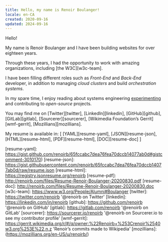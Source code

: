 ```yaml
---
title: Hello, my name is Renoir Boulanger!
locale: en-CA
created: 2020-09-16
updated: 2024-09-16
---
```


Hello!

My name is <span itemprop="givenName">Renoir</span>
<span itemprop="familyName">Boulanger</span> and I have been building websites
for over <data value="18">eighteen</data> years.

Through these years, I had the opportunity to work with amazing organizations,
including [the W3C][w3c-team].

I have been filling different roles such as _Front-End_ and _Back-End_
developer, in addition to managing _cloud clusters_ and build _orchestration
systems_.

In my spare time, I enjoy reading about systems engineering
[experimenting][experimenting] and contributing to _open-source_ projects.

You may find me on [Twitter][twitter], [LinkedIn][linkedin], [GitHub][github],
[GitLab][gitlab], [Sourcerer][sourcerer], [Wikimedia Foundation’s
Gerrit][wmf-gerrit], [Mozillians][mozillians].

My resume is available in: \[ [YAML][resume-yaml], [JSON][resume-json],
[HTML][resume-html], [PDF][resume-html], [DOC][resume-doc] \]

[experimenting]:
  https://github.com/renoirb?tab=repositories&q=experiment
  'Renoir’s experiments on GitHub'
[resume-yaml]:
  https://gist.github.com/renoirb/65fccabc7dea76fea70dccb14077ab0d#gistcomment-3010170)
[resume-json]:
  https://gist.githubusercontent.com/renoirb/65fccabc7dea76fea70dccb14077ab0d/raw/resume.json
[resume-html]: https://registry.jsonresume.org/renoirb
[resume-pdf]: http://renoirb.com/files/Resume-Renoir-Boulanger-20200830.pdf
[resume-doc]: http://renoirb.com/files/Resume-Renoir-Boulanger-20200830.doc
[w3c-team]: https://www.w3.org/People/Alumni#Boulanger
[twitter]: https://twitter.com/renoirb '@renoirb on Twitter'
[linkedin]: https://linkedin.com/in/renoirb
[github]: https://github.com/renoirb '@renoirb on GitHub'
[gitlab]: https://gitlab.com/renoirb '@renoirb on GitLab'
[sourcerer]:
  https://sourcerer.io/renoirb
  '@renoirb on Sourcerer.io to see my contributor profile'
[wmf-gerrit]:
  https://gerrit.wikimedia.org/r/#/q/owner:%22Renoirb+%253Crenoir%2540w3.org%253E%22,n,z
  'Renoir’s commits made to Wikipedia'
[mozillians]: (https://mozillians.org/en-US/u/renoirb/)
